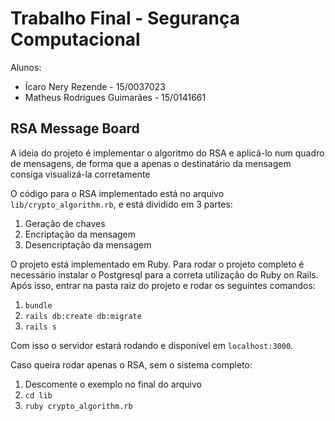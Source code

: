 # Trabalho Final - Segurança Computacional

Alunos: 
- Ícaro Nery Rezende - 15/0037023
- Matheus Rodrigues Guimarães - 15/0141661

## RSA Message Board

A ideia do projeto é implementar o algoritmo do RSA e aplicá-lo num quadro de mensagens, de forma que a apenas o destinatário da mensagem consiga visualizá-la corretamente

O código para o RSA implementado está no arquivo `lib/crypto_algorithm.rb`, e está dividido em 3 partes:
1. Geração de chaves
2. Encriptação da mensagem
3. Desencriptação da mensagem

O projeto está implementado em Ruby.
Para rodar o projeto completo é necessário instalar o Postgresql para a correta utilização do Ruby on Rails.
Após isso, entrar na pasta raiz do projeto e rodar os seguintes comandos:
1. `bundle`
2. `rails db:create db:migrate`
3. `rails s`

Com isso o servidor estará rodando e disponível em `localhost:3000`.

Caso queira rodar apenas o RSA, sem o sistema completo:
1. Descomente o exemplo no final do arquivo
2. `cd lib`
3. `ruby crypto_algorithm.rb` 